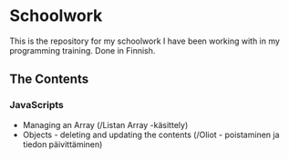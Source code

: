 # Schoolwork

This is the repository for my schoolwork I have been working with in my programming training. Done in Finnish.


## The Contents

### JavaScripts
- Managing an Array (/Listan Array -käsittely)
- Objects - deleting and updating the contents (/Oliot - poistaminen ja tiedon päivittäminen)
